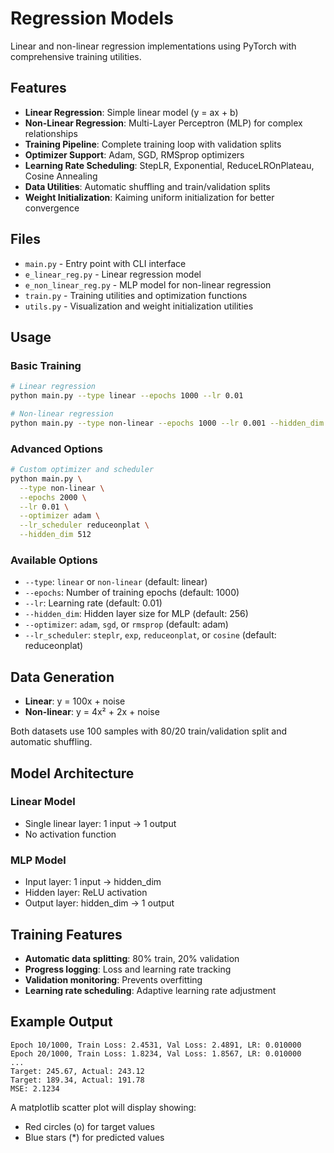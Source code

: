 # Regression Models

Linear and non-linear regression implementations using PyTorch with comprehensive training utilities.

## Features

- **Linear Regression**: Simple linear model (y = ax + b)
- **Non-Linear Regression**: Multi-Layer Perceptron (MLP) for complex relationships
- **Training Pipeline**: Complete training loop with validation splits
- **Optimizer Support**: Adam, SGD, RMSprop optimizers
- **Learning Rate Scheduling**: StepLR, Exponential, ReduceLROnPlateau, Cosine Annealing
- **Data Utilities**: Automatic shuffling and train/validation splits
- **Weight Initialization**: Kaiming uniform initialization for better convergence

## Files

- `main.py` - Entry point with CLI interface
- `e_linear_reg.py` - Linear regression model
- `e_non_linear_reg.py` - MLP model for non-linear regression
- `train.py` - Training utilities and optimization functions
- `utils.py` - Visualization and weight initialization utilities

## Usage

### Basic Training

```bash
# Linear regression
python main.py --type linear --epochs 1000 --lr 0.01

# Non-linear regression
python main.py --type non-linear --epochs 1000 --lr 0.001 --hidden_dim 256
```

### Advanced Options

```bash
# Custom optimizer and scheduler
python main.py \
  --type non-linear \
  --epochs 2000 \
  --lr 0.01 \
  --optimizer adam \
  --lr_scheduler reduceonplat \
  --hidden_dim 512
```

### Available Options

- `--type`: `linear` or `non-linear` (default: linear)
- `--epochs`: Number of training epochs (default: 1000)
- `--lr`: Learning rate (default: 0.01)
- `--hidden_dim`: Hidden layer size for MLP (default: 256)
- `--optimizer`: `adam`, `sgd`, or `rmsprop` (default: adam)
- `--lr_scheduler`: `steplr`, `exp`, `reduceonplat`, or `cosine` (default: reduceonplat)

## Data Generation

- **Linear**: y = 100x + noise
- **Non-linear**: y = 4x² + 2x + noise

Both datasets use 100 samples with 80/20 train/validation split and automatic shuffling.

## Model Architecture

### Linear Model
- Single linear layer: 1 input → 1 output
- No activation function

### MLP Model
- Input layer: 1 input → hidden_dim
- Hidden layer: ReLU activation
- Output layer: hidden_dim → 1 output

## Training Features

- **Automatic data splitting**: 80% train, 20% validation
- **Progress logging**: Loss and learning rate tracking
- **Validation monitoring**: Prevents overfitting
- **Learning rate scheduling**: Adaptive learning rate adjustment

## Example Output

```
Epoch 10/1000, Train Loss: 2.4531, Val Loss: 2.4891, LR: 0.010000
Epoch 20/1000, Train Loss: 1.8234, Val Loss: 1.8567, LR: 0.010000
...
Target: 245.67, Actual: 243.12
Target: 189.34, Actual: 191.78
MSE: 2.1234
```

A matplotlib scatter plot will display showing:
- Red circles (o) for target values
- Blue stars (*) for predicted values
